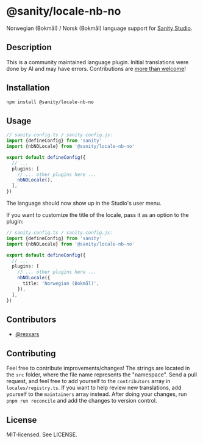 # @sanity/locale-nb-no

Norwegian (Bokmål) / Norsk (Bokmål) language support for [Sanity Studio](https://www.sanity.io/).

## Description

This is a community maintained language plugin. Initial translations were done by AI and may have errors. Contributions are [more than welcome](#contributing)!

## Installation

```sh
npm install @sanity/locale-nb-no
```

## Usage

```ts
// sanity.config.ts / sanity.config.js:
import {defineConfig} from 'sanity'
import {nbNOLocale} from '@sanity/locale-nb-no'

export default defineConfig({
  // ...
  plugins: [
    // ... other plugins here ...
    nbNOLocale(),
  ],
})
```

The language should now show up in the Studio's user menu.

If you want to customize the title of the locale, pass it as an option to the plugin:

```ts
// sanity.config.ts / sanity.config.js:
import {defineConfig} from 'sanity'
import {nbNOLocale} from '@sanity/locale-nb-no'

export default defineConfig({
  // ...
  plugins: [
    // ... other plugins here ...
    nbNOLocale({
      title: 'Norwegian (Bokmål)',
    }),
  ],
})
```

## Contributors

- [@rexxars](https://github.com/rexxars)

## Contributing

Feel free to contribute improvements/changes! The strings are located in the `src` folder, where the file name represents the "namespace". Send a pull request, and feel free to add yourself to the `contributors` array in `locales/registry.ts`. If you want to help review new translations, add yourself to the `maintainers` array instead. After doing your changes, run `pnpm run reconcile` and add the changes to version control.

## License

MIT-licensed. See LICENSE.
